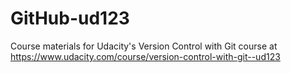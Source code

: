 # GitHub-ud123
Course materials for Udacity's Version Control with Git course at https://www.udacity.com/course/version-control-with-git--ud123
